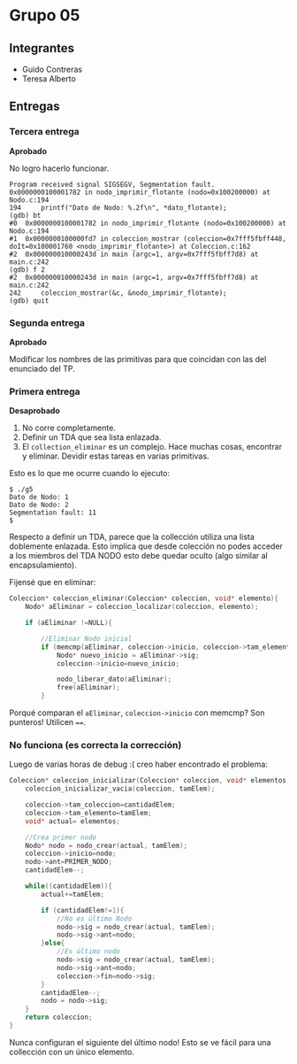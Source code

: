 # Grupo 05

## Integrantes

* Guido Contreras
* Teresa Alberto

## Entregas

### Tercera entrega

**Aprobado**

No logro hacerlo funcionar.

```
Program received signal SIGSEGV, Segmentation fault.
0x0000000100001782 in nodo_imprimir_flotante (nodo=0x100200000) at Nodo.c:194
194		printf("Dato de Nodo: %.2f\n", *dato_flotante);
(gdb) bt
#0  0x0000000100001782 in nodo_imprimir_flotante (nodo=0x100200000) at Nodo.c:194
#1  0x0000000100000fd7 in coleccion_mostrar (coleccion=0x7fff5fbff448, doIt=0x100001760 <nodo_imprimir_flotante>) at Coleccion.c:162
#2  0x000000010000243d in main (argc=1, argv=0x7fff5fbff7d8) at main.c:242
(gdb) f 2
#2  0x000000010000243d in main (argc=1, argv=0x7fff5fbff7d8) at main.c:242
242	    coleccion_mostrar(&c, &nodo_imprimir_flotante);
(gdb) quit
```

### Segunda entrega

**Aprobado**

Modificar los nombres de las primitivas para que coincidan con las del enunciado del TP.

### Primera entrega

**Desaprobado**

1. No corre completamente.
2. Definir un TDA que sea lista enlazada.
3. El ```collection_eliminar``` es un complejo.  Hace muchas cosas, encontrar y eliminar. Devidir estas tareas en varias primitivas.

Esto es lo que me ocurre cuando lo ejecuto:

```
$ ./g5
Dato de Nodo: 1
Dato de Nodo: 2
Segmentation fault: 11
$
```

Respecto a definir un TDA, parece que la collección utiliza una lista doblemente enlazada. Esto implica que desde colección no podes acceder a los miembros del TDA NODO esto debe quedar oculto (algo similar al encapsulamiento).

Fijensé que en eliminar: 

```c
Coleccion* coleccion_eliminar(Coleccion* coleccion, void* elemento){
	Nodo* aEliminar = coleccion_localizar(coleccion, elemento);

	if (aEliminar !=NULL){

		//Eliminar Nodo inicial
		if (memcmp(aEliminar, coleccion->inicio, coleccion->tam_elemento)==0){
			Nodo* nuevo_inicio = aEliminar->sig;
			coleccion->inicio=nuevo_inicio;

			nodo_liberar_dato(aEliminar);
			free(aEliminar);
		}
```

Porqué comparan el ```aEliminar```, ```coleccion->inicio``` con memcmp? Son punteros! Utilicen ```==```.

### No funciona (es correcta la corrección)

Luego de varias horas de debug :( creo haber encontrado el problema:

```c
Coleccion* coleccion_inicializar(Coleccion* coleccion, void* elementos, unsigned cantidadElem, unsigned tamElem){
	coleccion_inicializar_vacia(coleccion, tamElem);

	coleccion->tam_coleccion=cantidadElem;
	coleccion->tam_elemento=tamElem;
	void* actual= elementos;

	//Crea primer nodo
	Nodo* nodo = nodo_crear(actual, tamElem);
	coleccion->inicio=nodo;
	nodo->ant=PRIMER_NODO;
	cantidadElem--;

	while((cantidadElem)){
		actual+=tamElem;

		if (cantidadElem!=1){
			//No es último Nodo
			nodo->sig = nodo_crear(actual, tamElem);
			nodo->sig->ant=nodo;
		}else{
			//Es último nodo
			nodo->sig = nodo_crear(actual, tamElem);
			nodo->sig->ant=nodo;
			coleccion->fin=nodo->sig;
		}
		cantidadElem--;
		nodo = nodo->sig;
	}
	return coleccion;
}
```

Nunca configuran el siguiente del último nodo!  Esto se ve fácil para una collección con un único elemento.

